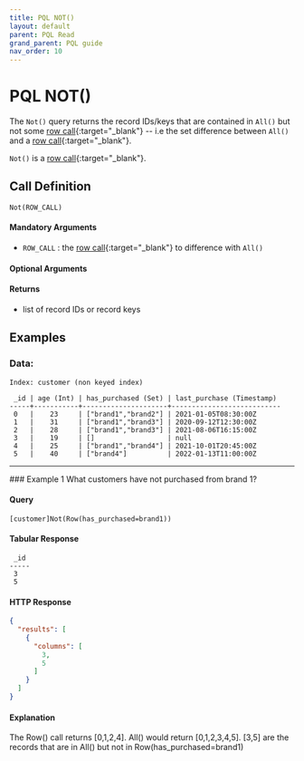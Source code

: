 ```yaml
---
title: PQL NOT()
layout: default
parent: PQL Read
grand_parent: PQL guide
nav_order: 10
---
```


# PQL NOT()

The `Not()` query returns the record IDs/keys that are contained in `All()` but not some [row call](/pql-guide/pql-introduction#row-calls){:target="_blank"} -- i.e the set difference between `All()` and a [row call](/pql-guide/pql-introduction#row-calls){:target="_blank"}.

`Not()` is a [row call](/pql-guide/pql-introduction#row-calls){:target="_blank"}.

## Call Definition

```
Not(ROW_CALL)
```

#### Mandatory Arguments
 - `ROW_CALL` : the [row call](/pql-guide/pql-introduction#row-calls){:target="_blank"} to difference with `All()`

#### Optional Arguments

#### Returns
- list of record IDs or record keys

## Examples

### Data:
```
Index: customer (non keyed index)

 _id | age (Int) | has_purchased (Set) | last_purchase (Timestamp)
-----+-----------+---------------------+---------------------------
 0   |    23     | ["brand1","brand2"] | 2021-01-05T08:30:00Z
 1   |    31     | ["brand1","brand3"] | 2020-09-12T12:30:00Z
 2   |    28     | ["brand1","brand3"] | 2021-08-06T16:15:00Z
 3   |    19     | []                  | null
 4   |    25     | ["brand1","brand4"] | 2021-10-01T20:45:00Z
 5   |    40     | ["brand4"]          | 2022-01-13T11:00:00Z
```
<hr>
### Example 1
What customers have not purchased from brand 1?

#### Query
```
[customer]Not(Row(has_purchased=brand1))
```
#### Tabular Response
```
 _id
-----
 3
 5
```
#### HTTP Response
```json
{
  "results": [
    {
      "columns": [
        3,
        5
      ]
    }
  ]
}
```
#### Explanation
The Row() call returns [0,1,2,4]. All() would return [0,1,2,3,4,5]. [3,5] are the records that are in All() but not in Row(has_purchased=brand1)
